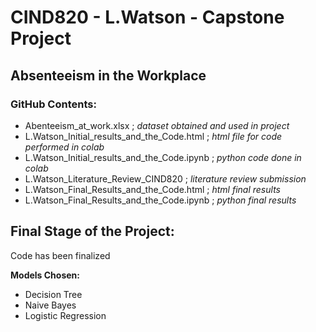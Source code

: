 # CIND820 - L.Watson - Capstone Project

## Absenteeism in the Workplace

### GitHub Contents:
- Abenteeism_at_work.xlsx ; _dataset obtained and used in project_
- L.Watson_Initial_results_and_the_Code.html ; _html file for code performed in colab_
- L.Watson_Initial_results_and_the_Code.ipynb ; _python code done in colab_
- L.Watson_Literature_Review_CIND820 ; _literature review submission_ 
- L.Watson_Final_Results_and_the_Code.html ; _html final results_ 
- L.Watson_Final_Results_and_the_Code.ipynb ; _python final results_ 

## Final Stage of the Project:
Code has been finalized

**Models Chosen:**
- Decision Tree
- Naive Bayes
- Logistic Regression
